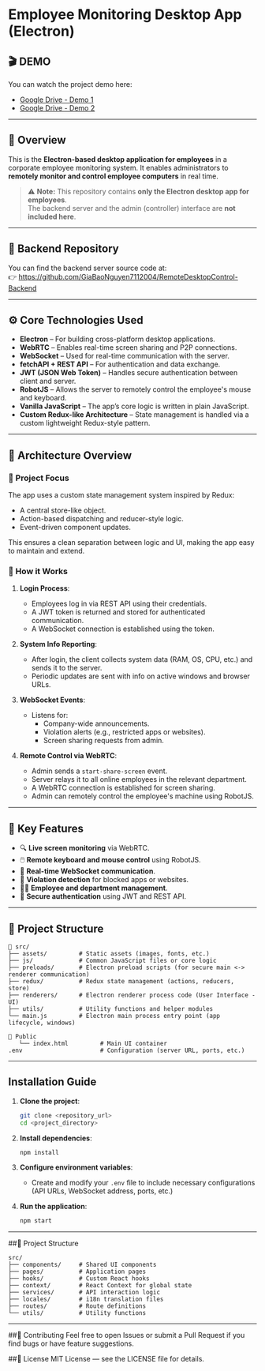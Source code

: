 # Employee Monitoring Desktop App (Electron)

## 🎬 DEMO  
You can watch the project demo here:  
- [Google Drive - Demo 1](https://drive.google.com/file/d/1LFHevCN3izQ0KkZy2pdX2aWAAtcgY-qT/view?usp=drive_link)  
- [Google Drive - Demo 2](https://drive.google.com/file/d/1bhWYnTLJQojC7CbPvZ9gOhMSZ06kVYQN/view?usp=drive_link)

---

## 🧭 Overview

This is the **Electron-based desktop application for employees** in a corporate employee monitoring system. It enables administrators to **remotely monitor and control employee computers** in real time.

> ⚠️ **Note:** This repository contains **only the Electron desktop app for employees**.  
> The backend server and the admin (controller) interface are **not included here**.

---

## 🔗 Backend Repository

You can find the backend server source code at:  
👉 https://github.com/GiaBaoNguyen7112004/RemoteDesktopControl-Backend

---

## ⚙️ Core Technologies Used

- **Electron** – For building cross-platform desktop applications.
- **WebRTC** – Enables real-time screen sharing and P2P connections.
- **WebSocket** – Used for real-time communication with the server.
- **fetchAPI + REST API** – For authentication and data exchange.
- **JWT (JSON Web Token)** – Handles secure authentication between client and server.
- **RobotJS** – Allows the server to remotely control the employee's mouse and keyboard.
- **Vanilla JavaScript** – The app’s core logic is written in plain JavaScript.
- **Custom Redux-like Architecture** – State management is handled via a custom lightweight Redux-style pattern.

---

## 🧱 Architecture Overview

### 🎯 Project Focus

The app uses a custom state management system inspired by Redux:
- A central store-like object.
- Action-based dispatching and reducer-style logic.
- Event-driven component updates.

This ensures a clean separation between logic and UI, making the app easy to maintain and extend.

### 🔌 How it Works

1. **Login Process**:
   - Employees log in via REST API using their credentials.
   - A JWT token is returned and stored for authenticated communication.
   - A WebSocket connection is established using the token.

2. **System Info Reporting**:
   - After login, the client collects system data (RAM, OS, CPU, etc.) and sends it to the server.
   - Periodic updates are sent with info on active windows and browser URLs.

3. **WebSocket Events**:
   - Listens for:
     - Company-wide announcements.
     - Violation alerts (e.g., restricted apps or websites).
     - Screen sharing requests from admin.

4. **Remote Control via WebRTC**:
   - Admin sends a `start-share-screen` event.
   - Server relays it to all online employees in the relevant department.
   - A WebRTC connection is established for screen sharing.
   - Admin can remotely control the employee's machine using RobotJS.

---

## 🚀 Key Features

- 🔍 **Live screen monitoring** via WebRTC.
- 🖱️ **Remote keyboard and mouse control** using RobotJS.
- 📡 **Real-time WebSocket communication**.
- 🚫 **Violation detection** for blocked apps or websites.
- 🧑‍💼 **Employee and department management**.
- 🔐 **Secure authentication** using JWT and REST API.

---

## 📁 Project Structure

```
📁 src/
├── assets/         # Static assets (images, fonts, etc.)
├── js/             # Common JavaScript files or core logic
├── preloads/       # Electron preload scripts (for secure main <-> renderer communication)
├── redux/          # Redux state management (actions, reducers, store)
├── renderers/      # Electron renderer process code (User Interface - UI)
├── utils/          # Utility functions and helper modules
└── main.js         # Electron main process entry point (app lifecycle, windows)

📁 Public
   └── index.html         # Main UI container
.env                      # Configuration (server URL, ports, etc.)
```

---

## Installation Guide

1. **Clone the project**:
   ```bash
   git clone <repository_url>
   cd <project_directory>
   ```

2. **Install dependencies**:
   ```bash
   npm install
   ```

3. **Configure environment variables**:
   - Create and modify your `.env` file to include necessary configurations (API URLs, WebSocket address, ports, etc.)

4. **Run the application**:
   ```bash
   npm start
   ```
---
##📁 Project Structure
```
src/
├── components/     # Shared UI components
├── pages/          # Application pages
├── hooks/          # Custom React hooks
├── context/        # React Context for global state
├── services/       # API interaction logic
├── locales/        # i18n translation files
├── routes/         # Route definitions
└── utils/          # Utility functions
```
---
##🤝 Contributing
Feel free to open Issues or submit a Pull Request if you find bugs or have feature suggestions.

##📄 License
MIT License — see the LICENSE file for details.
